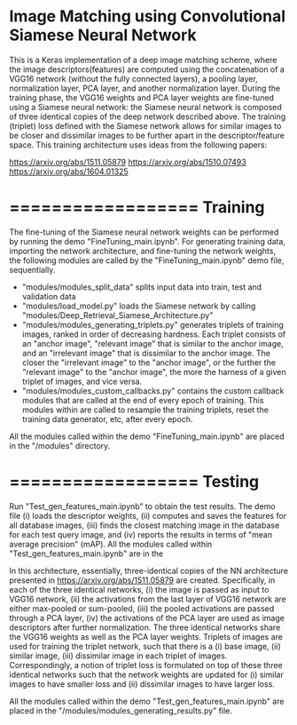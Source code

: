 # Image Matching using Convolutional Siamese Neural Network

This is a Keras implementation of a deep image matching scheme, where the image descriptors(features) are computed using the concatenation of a VGG16 network (without the fully connected layers), a pooling layer, normalization layer, PCA layer, and another normalization layer. During the training phase, the VGG16 weights and PCA layer weights are fine-tuned using a Siamese neural network: the Siamese neural network is composed of three identical copies of the deep network described above. The training (triplet) loss defined with the Siamese network allows for similar images to be closer and dissimilar images to be further apart in the descriptor/feature space. This training architecture uses ideas from the following papers:

https://arxiv.org/abs/1511.05879
https://arxiv.org/abs/1510.07493
https://arxiv.org/abs/1604.01325


==================
Training
==================
The fine-tuning of the Siamese neural network weights can be performed by running the demo "FineTuning_main.ipynb".
For generating training data, importing the network architecture, and fine-tuning the network weights, the following modules are called by the "FineTuning_main.ipynb" demo file, sequentially. 
- "modules/modules_split_data" splits input data into train, test and validation data
- "modules/load_model.py" loads the Siamese network by calling "modules/Deep_Retrieval_Siamese_Architecture.py" 
- "modules/modules_generating_triplets.py" generates triplets of training images, ranked in order of decreasing hardness. Each triplet consists of an "anchor image", "relevant image" that is similar to the anchor image, and an "irrelevant image" that is dissimilar to the anchor image. The closer the "irrelevant image" to the "anchor image", or the further the "relevant image" to the "anchor image", the more the harness of a given triplet of images, and vice versa.
- "modules/modules_custom_callbacks.py" contains the custom callback modules that are called at the end of every epoch of training. This modules within are called to resample the training triplets, reset the training data generator, etc, after every epoch.

All the modules called within the demo "FineTuning_main.ipynb" are placed in the "/modules" directory.

==================
Testing
==================
Run "Test_gen_features_main.ipynb" to obtain the test results. The demo file (i) loads the descriptor weights, (ii) computes and saves the features for all database images, (iii) finds the closest matching image in the database for each test query image, and (iv) reports the results in terms of "mean average precision" (mAP). All the modules called within "Test_gen_features_main.ipynb" are in the  

In this architecture, essentially, three-identical copies of the NN architecture presented in https://arxiv.org/abs/1511.05879 are created. Specifically, in each of the three identical networks, (i) the image is passed as input to VGG16 network, (ii) the activations from the last layer of VGG16 network are either max-pooled or sum-pooled, (iii) the pooled activations are passed through a PCA layer, (iv) the activations of the PCA layer are used as image descriptors after further normalization. The three identical networks share the VGG16 weights as well as the PCA layer weights.
Triplets of images are used for training the triplet network, such that there is a (i) base image, (ii) similar image, (iii) dissimilar image in each triplet of images. Correspondingly, a notion of triplet loss is formulated on top of these three identical networks such that the network weights are updated for (i) similar images to have smaller loss and (ii) dissimilar images to have larger loss. 

All the modules called within the demo "Test_gen_features_main.ipynb" are placed in the "/modules/modules_generating_results.py" file.
